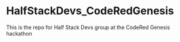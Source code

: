 # HalfStackDevs_CodeRedGenesis
This is the repo for Half Stack Devs group at the CodeRed Genesis hackathon
